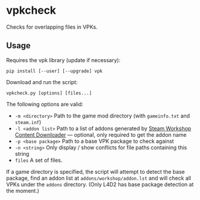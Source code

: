 # vpkcheck
Checks for overlapping files in VPKs.

## Usage

Requires the vpk library (update if necessary):

	pip install [--user] [--upgrade] vpk

Download and run the script:

	vpkcheck.py [options] [files...]

The following options are valid:

* `-m <directory>` Path to the game mod directory (with `gameinfo.txt` and `steam.inf`)
* `-l <addon list>` Path to a list of addons generated by [Steam Workshop Content Downloader][ws]
&mdash; optional, only required to get the addon name
* `-p <base package>` Path to a base VPK package to check against
* `-n <string>` Only display / show conflicts for file paths containing this string
* `files` A set of files.

If a game directory is specified, the script will attempt to detect the base package, find an
addon list at `addons/workshop/addon.lst` and will check all VPKs under the `addons` directory.
(Only L4D2 has base package detection at the moment.)

[ws]: https://github.com/Geam/steam_workshop_downloader/
